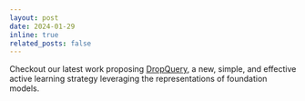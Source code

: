 ```yaml
---
layout: post
date: 2024-01-29
inline: true
related_posts: false
---
```


Checkout our latest work proposing <a href="https://arxiv.org/abs/2401.14555">DropQuery</a>, a new, simple, and effective active learning strategy leveraging the representations of foundation models.